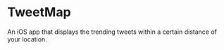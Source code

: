 # TweetMap
An iOS app that displays the trending tweets within a certain distance of your location.
